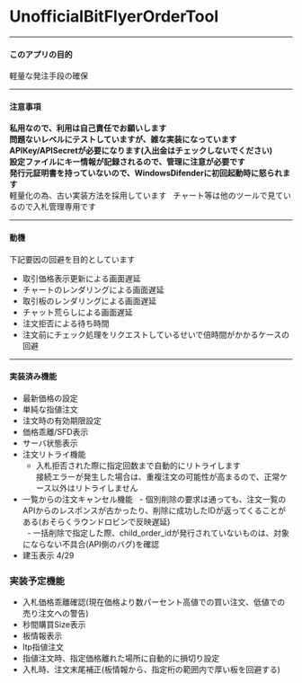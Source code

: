 # UnofficialBitFlyerOrderTool
___

#### このアプリの目的
軽量な発注手段の確保
___
#### 注意事項

**私用なので、利用は自己責任でお願いします**  
**問題ないレベルにテストしていますが、雑な実装になっています**  
**APIKey/APISecretが必要になります(入出金はチェックしないでください)**  
**設定ファイルにキー情報が記録されるので、管理に注意が必要です**  
**発行元証明書を持っていないので、WindowsDifenderに初回起動時に怒られます**  
軽量化の為、古い実装方法を採用しています  
チャート等は他のツールで見ているので入札管理専用です  

___
#### 動機
下記要因の回避を目的としています
- 取引価格表示更新による画面遅延  
- チャートのレンダリングによる画面遅延  
- 取引板のレンダリングによる画面遅延  
- チャット荒らしによる画面遅延  
- 注文拒否による待ち時間
- 注文前にチェック処理をリクエストしているせいで倍時間がかかるケースの回避  

___
#### 実装済み機能
- 最新価格の設定
- 単純な指値注文  
- 注文時の有効期限設定  
- 価格乖離/SFD表示  
- サーバ状態表示
- 注文リトライ機能
   - 入札拒否された際に指定回数まで自動的にリトライします  <br>
  接続エラーが発生した場合は、重複注文の可能性が高まるので、正常ケース以外はリトライしません
- 一覧からの注文キャンセル機能
   - 個別削除の要求は通っても、注文一覧のAPIからのレスポンスが古かったり、削除に成功したIDが返ってくることがある(おそらくラウンドロビンで反映遅延)  
   - 一括削除で指定した際、child_order_idが発行されていないものは、対象にならない不具合(API側のバグ)を確認  
- 建玉表示 4/29

### 実装予定機能
- 入札価格乖離確認(現在価格より数パーセント高値での買い注文、低値での売り注文への警告)
- 秒間購買Size表示
- 板情報表示
- ltp指値注文
- 指値注文時、指定価格離れた場所に自動的に損切り設定
- 入札時、注文末尾補正(板情報から、指定桁の範囲内で厚い板を回避する)  
